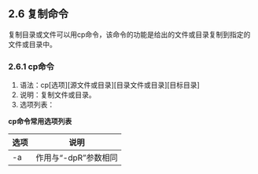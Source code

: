 ## 2.6 复制命令
复制目录或文件可以用cp命令，该命令的功能是给出的文件或目录复制到指定的文件或目录中。
### 2.6.1 cp命令
1. 语法：cp[选项][源文件或目录][目录文件或目录][目标目录]
2. 说明：复制文件或目录。
3. 选项列表：

**cp命令常用选项列表**


| 选项 | 说明 |
| ------ | ------ |
| -a | 作用与“-dpR”参数相同 |
